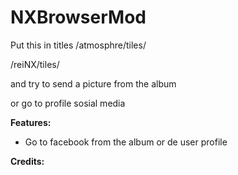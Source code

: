 # NXBrowserMod

Put this in titles
/atmosphre/tiles/

/reiNX/tiles/

and try to send a picture from the album

or go to profile sosial media



**Features:**

 * Go to facebook from the album or de user profile

 
**Credits:**
 
